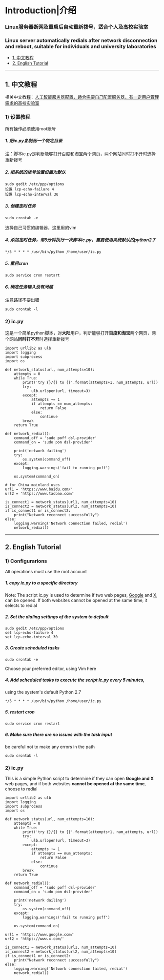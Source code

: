 # Introduction|介绍

### Linux服务器断网及重启后自动重新拨号，适合个人及高校实验室
### Linux server automatically redials after network disconnection and reboot, suitable for individuals and university laboratories

- [1. 中文教程](#1-设置教程)
- [2. English Tutorial](#2-english-tutorial)

---

## 1. 中文教程
相关中文教程：[人工智能服务器配置，适合需要自己配置服务器，有一定用户管理需求的高校实验室](https://github.com/gyguo/AI-Server-Configuration-CN)
### 1) 设置教程
所有操作必须使用root账号


##### 1. 把ic.py复制到一个特定目录
注：脚本ic.py是判断能够打开百度和淘宝两个网页，两个网站同时打不开时选择重新拨号

##### 2. 把系统的拨号设置设置为默认
```
sudo gedit /etc/ppp/options
设置 lcp-echo-failure 4
设置 lcp-echo-interval 30
```

##### 3. 创建定时任务 
```
sudo crontab -e
```
选择自己习惯的编辑器，这里用的vim

##### 4. 添加定时任务，每5分钟执行一次脚本ic.py，需要使用系统默认的python2.7
```
*/5 * * * * /usr/bin/python /home/user/ic.py
```

##### 5. 重启cron
```
sudo service cron restart
```

##### 6. 确定任务输入没有问题
注意路径不要出错
```
sudo crontab -l
```

### 2) ic.py
这是一个简单python脚本，对**大陆**用户，判断能够打开**百度和淘宝**两个网页，两个网站**同时打不开**时选择重新拨号

```
import urllib2 as ulb
import logging
import subprocess
import os

def network_status(url, num_attempts=10):
    attempts = 0
    while True:
        print('try {}/{} to {}'.format(attempts+1, num_attempts, url))
        try:
            ulb.urlopen(url, timeout=3)
        except:
            attempts += 1
            if attempts == num_attempts:
                return False
            else:
                continue
        break
    return True

def network_redial():
    command_off = 'sudo poff dsl-provider'
    command_on = 'sudo pon dsl-provider'

    print('network dailing')
    try:
        os.system(command_off)
    except:
        logging.warnings('fail to running poff')

    os.system(command_on)

# for China mainland uses
url1 = 'https://www.baidu.com/'
url2 = 'https://www.taobao.com/'

is_connect1 = network_status(url1, num_attempts=10)
is_connect2 = network_status(url2, num_attempts=10)
if is_connect1 or is_connect2:
    print("Network reconnect successfully")
else:
    logging.warning('Network connection failed, redial')
    network_redial()
```

---


## 2. English Tutorial

### 1) Configurarions
All operations must use the root account


##### 1. copy ic.py to a specific directory
Note: The script ic.py is used to determine if two web pages, [Google](https://www.google.com/) and [X](https://x.com/), can be opened. If both websites cannot be opened at the same time, it selects to redial

##### 2. Set the dialing settings of the system to default
```
sudo gedit /etc/ppp/options
set lcp-echo-failure 4
set lcp-echo-interval 30
```

##### 3. Create scheduled tasks
```
sudo crontab -e
```
Choose your preferred editor, using Vim here

##### 4. Add scheduled tasks to execute the script ic.py every 5 minutes,
using the system's default Python 2.7
```
*/5 * * * * /usr/bin/python /home/user/ic.py
```

##### 5. restart cron
```
sudo service cron restart
```

##### 6. Make sure there are no issues with the task input
be careful not to make any errors in the path
```
sudo crontab -l
```

### 2) ic.py
This is a simple Python script to determine if they can open **Google and X** web pages, and if both websites **cannot be opened at the same time**, choose to redial

```
import urllib2 as ulb
import logging
import subprocess
import os

def network_status(url, num_attempts=10):
    attempts = 0
    while True:
        print('try {}/{} to {}'.format(attempts+1, num_attempts, url))
        try:
            ulb.urlopen(url, timeout=3)
        except:
            attempts += 1
            if attempts == num_attempts:
                return False
            else:
                continue
        break
    return True

def network_redial():
    command_off = 'sudo poff dsl-provider'
    command_on = 'sudo pon dsl-provider'

    print('network dailing')
    try:
        os.system(command_off)
    except:
        logging.warnings('fail to running poff')

    os.system(command_on)

url1 = 'https://www.google.com/'
url2 = 'https://www.x.com/'

is_connect1 = network_status(url1, num_attempts=10)
is_connect2 = network_status(url2, num_attempts=10)
if is_connect1 or is_connect2:
    print("Network reconnect successfully")
else:
    logging.warning('Network connection failed, redial')
    network_redial()
```



